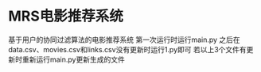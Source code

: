 # MRS电影推荐系统
基于用户的协同过滤算法的电影推荐系统
第一次运行时运行main.py
之后在data.csv、movies.csv和links.csv没有更新时运行1.py即可
若以上3个文件有更新时重新运行main.py更新生成的文件
